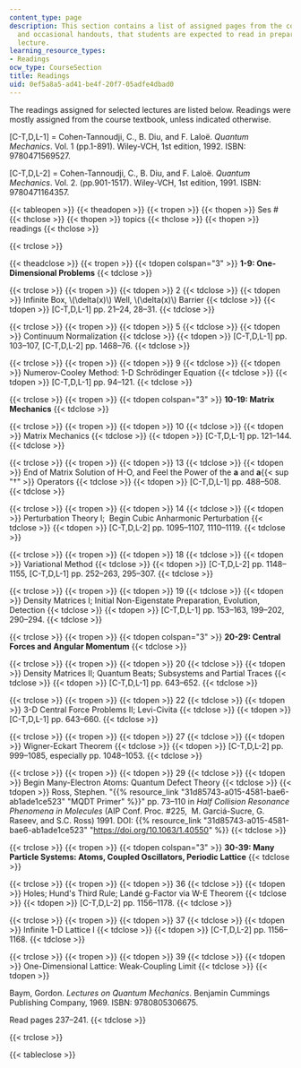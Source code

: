 ```yaml
---
content_type: page
description: This section contains a list of assigned pages from the course textbook,
  and occasional handouts, that students are expected to read in preparation for each
  lecture.
learning_resource_types:
- Readings
ocw_type: CourseSection
title: Readings
uid: 0ef5a8a5-ad41-be4f-20f7-05adfe4dbad0
---
```


The readings assigned for selected lectures are listed below. Readings were mostly assigned from the course textbook, unless indicated otherwise.

\[C-T,D,L-1\] = Cohen-Tannoudji, C., B. Diu, and F. Laloë. _Quantum Mechanics_. Vol. 1 (pp.1-891). Wiley-VCH, 1st edition, 1992. ISBN: 9780471569527.

\[C-T,D,L-2\] = Cohen-Tannoudji, C., B. Diu, and F. Laloë. _Quantum Mechanics_. Vol. 2. (pp.901-1517). Wiley-VCH, 1st edition, 1991. ISBN: 9780471164357.

{{< tableopen >}}
{{< theadopen >}}
{{< tropen >}}
{{< thopen >}}
Ses #
{{< thclose >}}
{{< thopen >}}
topics
{{< thclose >}}
{{< thopen >}}
readings
{{< thclose >}}

{{< trclose >}}

{{< theadclose >}}
{{< tropen >}}
{{< tdopen colspan="3" >}}
**1-9: One-Dimensional Problems**
{{< tdclose >}}

{{< trclose >}}
{{< tropen >}}
{{< tdopen >}}
2
{{< tdclose >}}
{{< tdopen >}}
Infinite Box, \\(\\delta(x)\\) Well, \\(\\delta(x)\\) Barrier
{{< tdclose >}}
{{< tdopen >}}
\[C-T,D,L-1\] pp. 21–24, 28–31.
{{< tdclose >}}

{{< trclose >}}
{{< tropen >}}
{{< tdopen >}}
5
{{< tdclose >}}
{{< tdopen >}}
Continuum Normalization
{{< tdclose >}}
{{< tdopen >}}
\[C-T,D,L-1\] pp. 103–107, \[C-T,D,L-2\] pp. 1468–76.
{{< tdclose >}}

{{< trclose >}}
{{< tropen >}}
{{< tdopen >}}
9
{{< tdclose >}}
{{< tdopen >}}
Numerov-Cooley Method: 1-D Schrödinger Equation
{{< tdclose >}}
{{< tdopen >}}
\[C-T,D,L-1\] pp. 94–121.
{{< tdclose >}}

{{< trclose >}}
{{< tropen >}}
{{< tdopen colspan="3" >}}
**10-19: Matrix Mechanics**
{{< tdclose >}}

{{< trclose >}}
{{< tropen >}}
{{< tdopen >}}
10
{{< tdclose >}}
{{< tdopen >}}
Matrix Mechanics
{{< tdclose >}}
{{< tdopen >}}
\[C-T,D,L-1\] pp. 121–144.
{{< tdclose >}}

{{< trclose >}}
{{< tropen >}}
{{< tdopen >}}
13
{{< tdclose >}}
{{< tdopen >}}
End of Matrix Solution of H-O, and Feel the Power of the **a** and **a**{{< sup "†" >}} Operators
{{< tdclose >}}
{{< tdopen >}}
\[C-T,D,L-1\] pp. 488–508.
{{< tdclose >}}

{{< trclose >}}
{{< tropen >}}
{{< tdopen >}}
14
{{< tdclose >}}
{{< tdopen >}}
Perturbation Theory I;  Begin Cubic Anharmonic Perturbation
{{< tdclose >}}
{{< tdopen >}}
\[C-T,D,L-2\] pp. 1095–1107, 1110–1119.
{{< tdclose >}}

{{< trclose >}}
{{< tropen >}}
{{< tdopen >}}
18
{{< tdclose >}}
{{< tdopen >}}
Variational Method
{{< tdclose >}}
{{< tdopen >}}
\[C-T,D,L-2\] pp. 1148–1155, \[C-T,D,L-1\] pp. 252–263, 295–307.
{{< tdclose >}}

{{< trclose >}}
{{< tropen >}}
{{< tdopen >}}
19
{{< tdclose >}}
{{< tdopen >}}
Density Matrices I; Initial Non-Eigenstate Preparation, Evolution, Detection
{{< tdclose >}}
{{< tdopen >}}
\[C-T,D,L-1\] pp. 153–163, 199–202, 290–294.
{{< tdclose >}}

{{< trclose >}}
{{< tropen >}}
{{< tdopen colspan="3" >}}
**20-29: Central Forces and Angular Momentum**
{{< tdclose >}}

{{< trclose >}}
{{< tropen >}}
{{< tdopen >}}
20
{{< tdclose >}}
{{< tdopen >}}
Density Matrices II; Quantum Beats; Subsystems and Partial Traces
{{< tdclose >}}
{{< tdopen >}}
\[C-T,D,L-1\] pp. 643–652.
{{< tdclose >}}

{{< trclose >}}
{{< tropen >}}
{{< tdopen >}}
22
{{< tdclose >}}
{{< tdopen >}}
3-D Central Force Problems II; Levi-Civita
{{< tdclose >}}
{{< tdopen >}}
\[C-T,D,L-1\] pp. 643–660.
{{< tdclose >}}

{{< trclose >}}
{{< tropen >}}
{{< tdopen >}}
27
{{< tdclose >}}
{{< tdopen >}}
Wigner-Eckart Theorem
{{< tdclose >}}
{{< tdopen >}}
\[C-T,D,L-2\] pp. 999–1085, especially pp. 1048–1053.
{{< tdclose >}}

{{< trclose >}}
{{< tropen >}}
{{< tdopen >}}
29
{{< tdclose >}}
{{< tdopen >}}
Begin Many-Electron Atoms: Quantum Defect Theory
{{< tdclose >}}
{{< tdopen >}}
Ross, Stephen. "{{% resource_link "31d85743-a015-4581-bae6-ab1ade1ce523" "MQDT Primer" %}}" pp. 73–110 in _Half Collision Resonance Phenomena in Molecules_ (AIP Conf. Proc. #225,  M. Garciá-Sucre, G. Raseev, and S.C. Ross) 1991. DOI: {{% resource_link "31d85743-a015-4581-bae6-ab1ade1ce523" "https://doi.org/10.1063/1.40550" %}}
{{< tdclose >}}

{{< trclose >}}
{{< tropen >}}
{{< tdopen colspan="3" >}}
**30-39: Many Particle Systems: Atoms, Coupled Oscillators, Periodic Lattice**
{{< tdclose >}}

{{< trclose >}}
{{< tropen >}}
{{< tdopen >}}
36
{{< tdclose >}}
{{< tdopen >}}
Holes; Hund's Third Rule; Landé g-Factor via W-E Theorem
{{< tdclose >}}
{{< tdopen >}}
\[C-T,D,L-2\] pp. 1156–1178.
{{< tdclose >}}

{{< trclose >}}
{{< tropen >}}
{{< tdopen >}}
37
{{< tdclose >}}
{{< tdopen >}}
Infinite 1-D Lattice I
{{< tdclose >}}
{{< tdopen >}}
\[C-T,D,L-2\] pp. 1156–1168.
{{< tdclose >}}

{{< trclose >}}
{{< tropen >}}
{{< tdopen >}}
39
{{< tdclose >}}
{{< tdopen >}}
One-Dimensional Lattice: Weak-Coupling Limit
{{< tdclose >}}
{{< tdopen >}}


Baym, Gordon. _Lectures on Quantum Mechanics_. Benjamin Cummings Publishing Company, 1969. ISBN: 9780805306675.

Read pages 237–241.
{{< tdclose >}}

{{< trclose >}}

{{< tableclose >}}